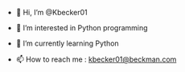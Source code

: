 - 👋 Hi, I’m @Kbecker01
- 👀 I’m interested in Python programming
- 🌱 I’m currently learning Python 

- 📫 How to reach me : kbecker01@beckman.com

<!---
Kbecker01/Kbecker01 is a ✨ special ✨ repository because its `README.md` (this file) appears on your GitHub profile.
You can click the Preview link to take a look at your changes.
--->
